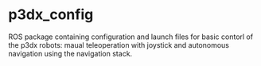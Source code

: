 # p3dx_config
ROS package containing configuration and launch files for basic contorl of the p3dx robots: maual teleoperation with joystick and autonomous navigation using the navigation stack.